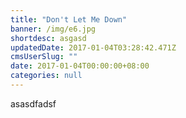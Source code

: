 ```yaml
---
title: "Don't Let Me Down"
banner: /img/e6.jpg
shortdesc: asgasd
updatedDate: 2017-01-04T03:28:42.471Z
cmsUserSlug: ""
date: 2017-01-04T00:00:00+08:00
categories: null
---
```


asasdfadsf